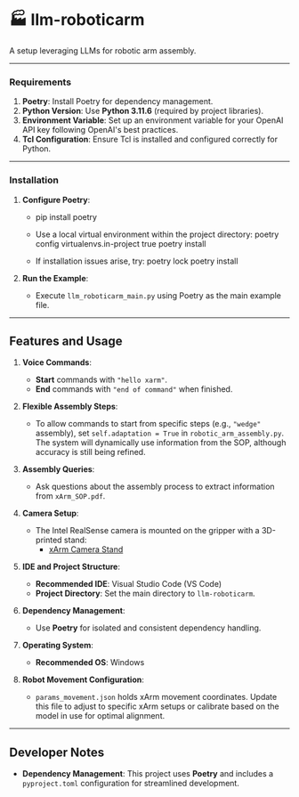 # 🏭 llm-roboticarm
A setup leveraging LLMs for robotic arm assembly.

---

### Requirements
1. **Poetry**: Install Poetry for dependency management.
2. **Python Version**: Use **Python 3.11.6** (required by project libraries).
3. **Environment Variable**: Set up an environment variable for your OpenAI API key following OpenAI's best practices.
4. **Tcl Configuration**: Ensure Tcl is installed and configured correctly for Python.

---

### Installation
1. **Configure Poetry**:
   - pip install poetry
   - Use a local virtual environment within the project directory:
      poetry config virtualenvs.in-project true
      poetry install

   - If installation issues arise, try:
      poetry lock
      poetry install

2. **Run the Example**:
   - Execute `llm_roboticarm_main.py` using Poetry as the main example file.

---

## Features and Usage

1. **Voice Commands**: 
   - **Start** commands with `"hello xarm"`.
   - **End** commands with `"end of command"` when finished.

2. **Flexible Assembly Steps**:
   - To allow commands to start from specific steps (e.g., `"wedge"` assembly), set `self.adaptation = True` in `robotic_arm_assembly.py`. The system will dynamically use information from the SOP, although accuracy is still being refined.

3. **Assembly Queries**:
   - Ask questions about the assembly process to extract information from `xArm_SOP.pdf`.

4. **Camera Setup**:
   - The Intel RealSense camera is mounted on the gripper with a 3D-printed stand:
     - [xArm Camera Stand](https://www.robotshop.com/products/xarm-camera-stand?srsltid=AfmBOoq05ORPif0tKjeGXJeipwM5LeSIpxAcENP_DbijBu2GvJISE1T8)

5. **IDE and Project Structure**:
   - **Recommended IDE**: Visual Studio Code (VS Code)
   - **Project Directory**: Set the main directory to `llm-roboticarm`.

6. **Dependency Management**:
   - Use **Poetry** for isolated and consistent dependency handling.

7. **Operating System**:
   - **Recommended OS**: Windows

8. **Robot Movement Configuration**:
   - `params_movement.json` holds xArm movement coordinates. Update this file to adjust to specific xArm setups or calibrate based on the model in use for optimal alignment.

---

## Developer Notes
- **Dependency Management**: This project uses **Poetry** and includes a `pyproject.toml` configuration for streamlined development.
